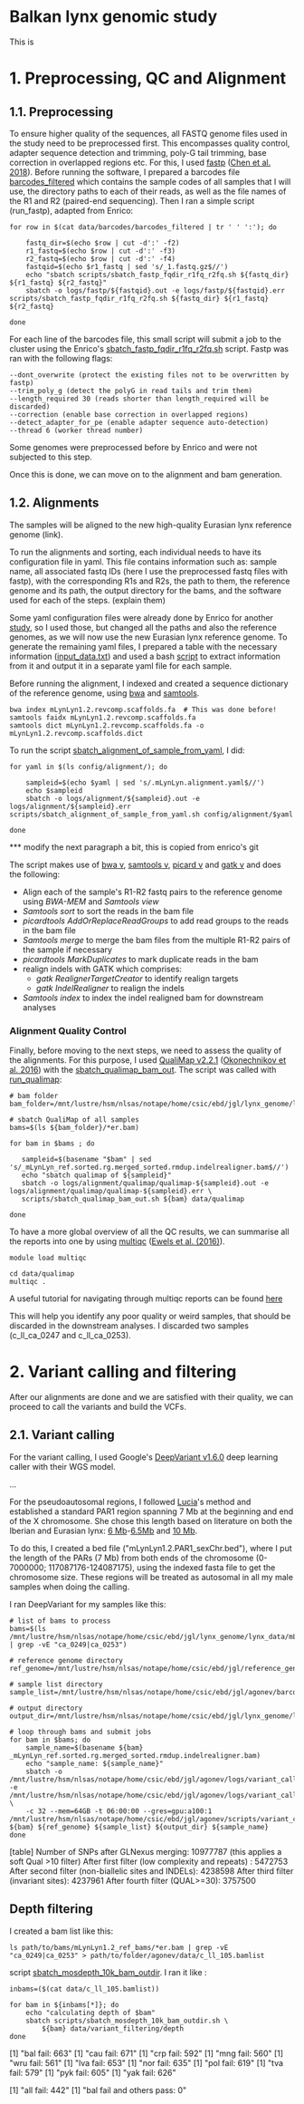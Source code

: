 # Balkan lynx genomic study

This is 

# 1. Preprocessing, QC and Alignment

## 1.1. Preprocessing

To ensure higher quality of the sequences, all FASTQ genome files used in the study need to be preprocessed first. This encompasses quality control, adapter sequence detection and trimming, poly-G tail trimming, base correction in overlapped regions etc. For this, I used [fastp](https://github.com/OpenGene/fastp) ([Chen et al. 2018](https://doi.org/10.1093/bioinformatics/bty560)). Before running the software, I prepared a barcodes file [barcodes_filtered](data/barcodes/barcodes_filtered) which contains the sample codes of all samples that I will use, the directory paths to each of their reads, as well as the file names of the R1 and R2 (paired-end sequencing). Then I ran a simple script (run_fastp), adapted from Enrico:

```
for row in $(cat data/barcodes/barcodes_filtered | tr ' ' ':'); do
    
    fastq_dir=$(echo $row | cut -d':' -f2)
    r1_fastq=$(echo $row | cut -d':' -f3)
    r2_fastq=$(echo $row | cut -d':' -f4)
    fastqid=$(echo $r1_fastq | sed 's/_1.fastq.gz$//')
    echo "sbatch scripts/sbatch_fastp_fqdir_r1fq_r2fq.sh ${fastq_dir} ${r1_fastq} ${r2_fastq}"
    sbatch -o logs/fastp/${fastqid}.out -e logs/fastp/${fastqid}.err scripts/sbatch_fastp_fqdir_r1fq_r2fq.sh ${fastq_dir} ${r1_fastq} ${r2_fastq}

done
```

For each line of the barcodes file, this small script will submit a job to the cluster using the Enrico's [sbatch_fastp_fqdir_r1fq_r2fq.sh](scripts/sbatch_fastp_fqdir_r1fq_r2fq.sh) script. Fastp was ran with the following flags:

```
--dont_overwrite (protect the existing files not to be overwritten by fastp)
--trim_poly_g (detect the polyG in read tails and trim them)
--length_required 30 (reads shorter than length_required will be discarded)
--correction (enable base correction in overlapped regions)
--detect_adapter_for_pe (enable adapter sequence auto-detection)
--thread 6 (worker thread number)
```


Some genomes were preprocessed before by Enrico and were not subjected to this step.

Once this is done, we can move on to the alignment and bam generation.



## 1.2. Alignments

The samples will be aligned to the new high-quality Eurasian lynx reference genome (link). 

To run the alignments and sorting, each individual needs to have its configuration file in yaml. This file contains information such as: sample name, all associated fastq IDs (here I use the preprocessed fastq files with fastp), with the corresponding R1s and R2s, the path to them, the reference genome and its path, the output directory for the bams, and the software used for each of the steps. (explain them)

Some yaml configuration files were already done by Enrico for another [study](https://github.com/Enricobazzi/Lynxtrogression_v2/tree/main/config/alignment), so I used those, but changed all the paths and also the reference genomes, as we will now use the new Eurasian lynx reference genome. To generate the remaining yaml files, I prepared a table with the necessary information ([input_data.txt](config/test/input_data.txt)) and used a bash [script](config/test/group_individual_yamls.sh) to extract information from it and output it in a separate yaml file for each sample. 

Before running the alignment, I indexed and created a sequence dictionary of the reference genome, using [bwa](https://github.com/lh3/bwa) and [samtools](https://github.com/samtools/samtools).

```
bwa index mLynLyn1.2.revcomp.scaffolds.fa  # This was done before!
samtools faidx mLynLyn1.2.revcomp.scaffolds.fa
samtools dict mLynLyn1.2.revcomp.scaffolds.fa -o mLynLyn1.2.revcomp.scaffolds.dict
```

To run the script [sbatch_alignment_of_sample_from_yaml](scripts/sbatch_alignment_of_sample_from_yaml.sh), I did:

```
for yaml in $(ls config/alignment/); do

    sampleid=$(echo $yaml | sed 's/.mLynLyn.alignment.yaml$//')
    echo $sampleid
    sbatch -o logs/alignment/${sampleid}.out -e logs/alignment/${sampleid}.err scripts/sbatch_alignment_of_sample_from_yaml.sh config/alignment/$yaml

done
```

*** modify the next paragraph a bit, this is copied from enrico's git

The script makes use of [bwa v](), [samtools v](), [picard v]() and [gatk v]() and does the following: 
 - Align each of the sample's R1-R2 fastq pairs to the reference genome using *BWA-MEM* and *Samtools view*
 - *Samtools sort* to sort the reads in the bam file
 - *picardtools AddOrReplaceReadGroups* to add read groups to the reads in the bam file
 - *Samtools merge* to merge the bam files from the multiple R1-R2 pairs of the sample if necessary
 - *picardtools MarkDuplicates* to mark duplicate reads in the bam
 - realign indels with GATK which comprises:
     - *gatk RealignerTargetCreator* to identify realign targets
    - *gatk IndelRealigner* to realign the indels
 - *Samtools index* to index the indel realigned bam for downstream analyses

 ### Alignment Quality Control

 Finally, before moving to the next steps, we need to assess the quality of the alignments. For this purpose, I used [QualiMap v2.2.1](http://qualimap.conesalab.org/) ([Okonechnikov et al. 2016](https://doi.org/10.1093/bioinformatics/btv566)) with the [sbatch_qualimap_bam_out](scripts/sbatch_qualimap_bam_out.sh). The script was called with [run_qualimap](scripts/commands_and_small-scripts/run_qualimap.sh):

 ```
 # bam folder
bam_folder=/mnt/lustre/hsm/nlsas/notape/home/csic/ebd/jgl/lynx_genome/lynx_data/mLynLyn1.2_ref_bams

# sbatch QualiMap of all samples
bams=$(ls ${bam_folder}/*er.bam)

for bam in $bams ; do

    sampleid=$(basename "$bam" | sed 's/_mLynLyn_ref.sorted.rg.merged_sorted.rmdup.indelrealigner.bam$//')
    echo "sbatch qualimap of ${sampleid}"
    sbatch -o logs/alignment/qualimap/qualimap-${sampleid}.out -e logs/alignment/qualimap/qualimap-${sampleid}.err \
    scripts/sbatch_qualimap_bam_out.sh ${bam} data/qualimap

done
```

To have a more global overview of all the QC results, we can summarise all the reports into one by using [multiqc](https://multiqc.info/) ([Ewels et al. (2016)](https://academic.oup.com/bioinformatics/article/32/19/3047/2196507)).

```
module load multiqc 

cd data/qualimap
multiqc .
```

A useful tutorial for navigating through multiqc reports can be found [here](https://youtu.be/qPbIlO_KWN0) 

This will help you identify any poor quality or weird samples, that should be discarded in the downstream analyses. I discarded two samples (c_ll_ca_0247 and c_ll_ca_0253).

# 2. Variant calling and filtering

After our alignments are done and we are satisfied with their quality, we can proceed to call the variants and build the VCFs.

## 2.1. Variant calling

For the variant calling, I used Google's [DeepVariant v1.6.0](https://github.com/google/deepvariant) deep learning caller with their WGS model.

...

For the pseudoautosomal regions, I followed [Lucia](https://github.com/luciamayorf/Variant_calling_and_filtering)'s method and established a standard PAR1 region spanning 7 Mb at the beginning and end of the X chromosome. She chose this length based on literature on both the Iberian and Eurasian lynx: [6 Mb](https://doi.org/10.1186/s13059-016-1090-1)-[6.5Mb](https://doi.org/10.1186%2Fs12864-017-3946-5) and [10 Mb](https://doi.org/10.1111/eva.13302).

To do this, I created a bed file ("mLynLyn1.2.PAR1_sexChr.bed"), where I put the length of the PARs (7 Mb) from both ends of the chromosome (0-7000000; 117087176-124087175), using the indexed fasta file to get the chromosome size. These regions will be treated as autosomal in all my male samples when doing the calling. 

I ran DeepVariant for my samples like this: 

```
# list of bams to process
bams=$(ls /mnt/lustre/hsm/nlsas/notape/home/csic/ebd/jgl/lynx_genome/lynx_data/mLynLyn1.2_ref_bams/*er.bam | grep -vE "ca_0249|ca_0253")

# reference genome directory
ref_genome=/mnt/lustre/hsm/nlsas/notape/home/csic/ebd/jgl/reference_genomes/lynx_lynx_mLynLyn1.2/mLynLyn1.2.revcomp.scaffolds.fa

# sample list directory
sample_list=/mnt/lustre/hsm/nlsas/notape/home/csic/ebd/jgl/agonev/barcodes/samples_sex.txt

# output directory
output_dir=/mnt/lustre/hsm/nlsas/notape/home/csic/ebd/jgl/lynx_genome/lynx_data/mLynLyn1.2_ref_gvcfs/

# loop through bams and submit jobs
for bam in $bams; do
    sample_name=$(basename ${bam} _mLynLyn_ref.sorted.rg.merged_sorted.rmdup.indelrealigner.bam)
    echo "sample_name: ${sample_name}"
    sbatch -o /mnt/lustre/hsm/nlsas/notape/home/csic/ebd/jgl/agonev/logs/variant_calling/deepvariant/${sample_name}.out -e /mnt/lustre/hsm/nlsas/notape/home/csic/ebd/jgl/agonev/logs/variant_calling/deepvariant/${sample_name}.err \
    -c 32 --mem=64GB -t 06:00:00 --gres=gpu:a100:1 /mnt/lustre/hsm/nlsas/notape/home/csic/ebd/jgl/agonev/scripts/variant_calling_deepvariant.sh ${bam} ${ref_genome} ${sample_list} ${output_dir} ${sample_name}
done
```





[table]
Number of SNPs after GLNexus merging: 10977787 (this applies a soft Qual >10 filter)
After first filter (low complexity and repeats) : 5472753
After second filter (non-biallelic sites and INDELs): 4238598
After third filter (invariant sites): 4237961
After fourth filter (QUAL>=30): 3757500




## Depth filtering 

I created a bam list like this: 

```
ls path/to/bams/mLynLyn1.2_ref_bams/*er.bam | grep -vE "ca_0249|ca_0253" > path/to/folder/agonev/data/c_ll_105.bamlist 
```

script [sbatch_mosdepth_10k_bam_outdir](scripts/sbatch_mosdepth_10k_bam_outdir.sh). I ran it like : 

```
inbams=($(cat data/c_ll_105.bamlist))

for bam in ${inbams[*]}; do
    echo "calculating depth of $bam"
    sbatch scripts/sbatch_mosdepth_10k_bam_outdir.sh \
        ${bam} data/variant_filtering/depth
done
```


[1] "bal fail: 663"
[1] "cau fail: 671"
[1] "crp fail: 592"
[1] "mng fail: 560"
[1] "wru fail: 561"
[1] "lva fail: 653"
[1] "nor fail: 635"
[1] "pol fail: 619"
[1] "tva fail: 579"
[1] "pyk fail: 605"
[1] "yak fail: 626"

[1] "all fail: 442"
[1] "bal fail and others pass: 0"


